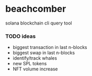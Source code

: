 # beachcomber
solana blockchain cli query tool

### TODO ideas
+ biggest transaction in last n-blocks
+ biggest swap in last n-blocks
+ identify/track whales
+ new SPL tokens
+ NFT volume increase